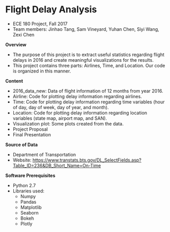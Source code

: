 # Flight Delay Analysis
- ECE 180 Project, Fall 2017
- Team members: Jinhao Tang, Sam Vineyard, Yuhan Chen, Siyi Wang, Zexi Chen

**Overview**
* The purpose of this project is to extract useful statistics regarding flight delays in 2016 and create meaningful visualizations for the results.
* This project contains three parts: Airlines, Time, and Location. Our code is organized in this manner.

**Content**
* 2016_data_new: Data of flight information of 12 months from year 2016.
* Airline: Code for plotting delay information regarding airlines.
* Time: Code for plotting delay information regarding time variables (hour of day, day of week, day of year, and month).
* Location: Code for plotting delay information regarding location variables (state map, airport map, and SAN).
* Visualization plot: Some plots created from the data.
* Project Proposal
* Final Presentation

**Source of Data**
* Department of Transportation 
* Website: https://www.transtats.bts.gov/DL_SelectFields.asp?Table_ID=236&DB_Short_Name=On-Time

**Software Prerequisites**
* Python 2.7
* Libraries used:
  - Numpy
  - Pandas
  - Matplotlib
  - Seaborn
  - Bokeh
  - Plotly
